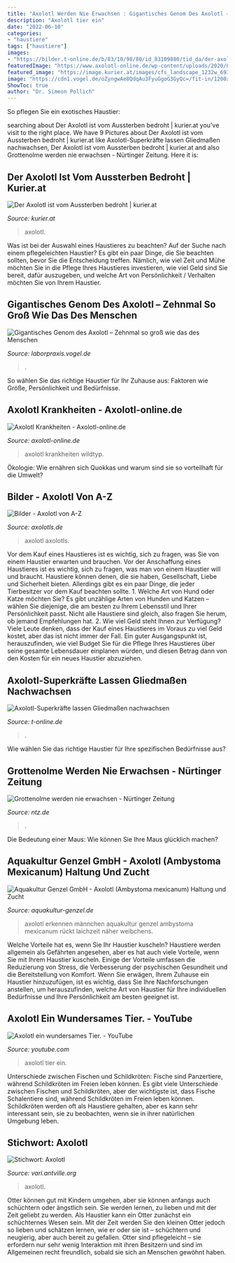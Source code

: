 ```yaml
---
title: "Axolotl Werden Nie Erwachsen : Gigantisches Genom Des Axolotl – Zehnmal So Groß Wie Das Des Menschen"
description: "Axolotl tier ein"
date: "2022-06-10"
categories:
- "haustiere"
tags: ["haustiere"]
images:
- "https://bilder.t-online.de/b/83/10/98/80/id_83109880/tid_da/der-axolotl-wird-bis-zu-25-zentimeter-gross-und-existiert-seit-rund-350-millionen-jahren-.jpg"
featuredImage: "https://www.axolotl-online.de/wp-content/uploads/2020/07/a_web_Wildtyp_alter_Schlag_1.jpg"
featured_image: "https://image.kurier.at/images/cfs_landscape_1232w_693h/1747836/46-55417742.jpg"
image: "https://cdn1.vogel.de/oZyngwAe8QdqAu3FyuGgoG3GyQc=/fit-in/1200x630/filters:format(png):quality(90)/images.vogel.de/vogelonline/bdb/1345300/1345383/original.jpg"
ShowToc: true
author: "Dr. Simeon Pollich"
---
```



So pflegen Sie ein exotisches Haustier:

	

		
searching about Der Axolotl ist vom Aussterben bedroht | kurier.at you've visit to the right place. We have 9 Pictures about Der Axolotl ist vom Aussterben bedroht | kurier.at like Axolotl-Superkräfte lassen Gliedmaßen nachwachsen, Der Axolotl ist vom Aussterben bedroht | kurier.at and also Grottenolme werden nie erwachsen - Nürtinger Zeitung. Here it is:
		
    
## Der Axolotl Ist Vom Aussterben Bedroht | Kurier.at

<img loading=lazy src="https://image.kurier.at/images/cfs_landscape_1232w_693h/1747836/46-55417742.jpg" onerror="this.onerror=null;this.src='https://tse3.mm.bing.net/th?id=OIP.JmwdIPANUSTpPQCM7w52ZwHaEK&amp;pid=15.1';" alt="Der Axolotl ist vom Aussterben bedroht | kurier.at">

_Source: kurier.at_

>axolotl. 

	

Was ist bei der Auswahl eines Haustieres zu beachten?
Auf der Suche nach einem pflegeleichten Haustier? Es gibt ein paar Dinge, die Sie beachten sollten, bevor Sie die Entscheidung treffen. Nämlich, wie viel Zeit und Mühe möchten Sie in die Pflege Ihres Haustieres investieren, wie viel Geld sind Sie bereit, dafür auszugeben, und welche Art von Persönlichkeit / Verhalten möchten Sie von Ihrem Haustier.

    
## Gigantisches Genom Des Axolotl – Zehnmal So Groß Wie Das Des Menschen

<img loading=lazy src="https://cdn1.vogel.de/oZyngwAe8QdqAu3FyuGgoG3GyQc=/fit-in/1200x630/filters:format(png):quality(90)/images.vogel.de/vogelonline/bdb/1345300/1345383/original.jpg" onerror="this.onerror=null;this.src='https://tse3.mm.bing.net/th?id=OIP.5KHAtSnmQmQgXFNCqfjPIwHaHa&amp;pid=15.1';" alt="Gigantisches Genom des Axolotl – Zehnmal so groß wie das des Menschen">

_Source: laborpraxis.vogel.de_

>. 

	

So wählen Sie das richtige Haustier für Ihr Zuhause aus: Faktoren wie Größe, Persönlichkeit und Bedürfnisse.

    
## Axolotl Krankheiten - Axolotl-online.de

<img loading=lazy src="https://www.axolotl-online.de/wp-content/uploads/2020/07/a_web_Wildtyp_alter_Schlag_1.jpg" onerror="this.onerror=null;this.src='https://tse4.mm.bing.net/th?id=OIP.TfgFK-ceE30kRHpJCRxNtQHaIg&amp;pid=15.1';" alt="Axolotl Krankheiten - Axolotl-online.de">

_Source: axolotl-online.de_

>axolotl krankheiten wildtyp. 

	

Ökologie: Wie ernähren sich Quokkas und warum sind sie so vorteilhaft für die Umwelt?

    
## Bilder - Axolotl Von A-Z

<img loading=lazy src="http://www.axolotls.de/wp-content/uploads/2018/12/Photo_024_-_Screenshot_010-500x276.jpg" onerror="this.onerror=null;this.src='https://tse2.mm.bing.net/th?id=OIP.r9UQ07XyGU0xFOIrGEuq_wHaEF&amp;pid=15.1';" alt="Bilder - Axolotl von A-Z">

_Source: axolotls.de_

>axolotl axolotls. 

	

Vor dem Kauf eines Haustieres ist es wichtig, sich zu fragen, was Sie von einem Haustier erwarten und brauchen.
Vor der Anschaffung eines Haustieres ist es wichtig, sich zu fragen, was man von einem Haustier will und braucht. Haustiere können denen, die sie haben, Gesellschaft, Liebe und Sicherheit bieten. Allerdings gibt es ein paar Dinge, die jeder Tierbesitzer vor dem Kauf beachten sollte. 1. Welche Art von Hund oder Katze möchten Sie? Es gibt unzählige Arten von Hunden und Katzen – wählen Sie diejenige, die am besten zu Ihrem Lebensstil und Ihrer Persönlichkeit passt. Nicht alle Haustiere sind gleich, also fragen Sie herum, ob jemand Empfehlungen hat. 2. Wie viel Geld steht Ihnen zur Verfügung? Viele Leute denken, dass der Kauf eines Haustieres im Voraus zu viel Geld kostet, aber das ist nicht immer der Fall. Ein guter Ausgangspunkt ist, herauszufinden, wie viel Budget Sie für die Pflege Ihres Haustieres über seine gesamte Lebensdauer einplanen würden, und diesen Betrag dann von den Kosten für ein neues Haustier abzuziehen.

    
## Axolotl-Superkräfte Lassen Gliedmaßen Nachwachsen

<img loading=lazy src="https://bilder.t-online.de/b/83/10/98/80/id_83109880/tid_da/der-axolotl-wird-bis-zu-25-zentimeter-gross-und-existiert-seit-rund-350-millionen-jahren-.jpg" onerror="this.onerror=null;this.src='https://tse1.mm.bing.net/th?id=OIP.aPLj3hrrPvXwl8P64LjQxQHaEK&amp;pid=15.1';" alt="Axolotl-Superkräfte lassen Gliedmaßen nachwachsen">

_Source: t-online.de_

>. 

	




Wie wählen Sie das richtige Haustier für Ihre spezifischen Bedürfnisse aus?

    
## Grottenolme Werden Nie Erwachsen - Nürtinger Zeitung

<img loading=lazy src="https://www.ntz.de/uploads/tx_templavoila/nzwz-f35c3e9e-5718-4ce1-9d21-5dbad15ebd96_onlineBild.jpg" onerror="this.onerror=null;this.src='https://tse4.mm.bing.net/th?id=OIP.JHLAXtznCZQEZrGEx6A4WwHaFo&amp;pid=15.1';" alt="Grottenolme werden nie erwachsen - Nürtinger Zeitung">

_Source: ntz.de_

>. 

	

Die Bedeutung einer Maus: Wie können Sie Ihre Maus glücklich machen?

    
## Aquakultur Genzel GmbH - Axolotl (Ambystoma Mexicanum) Haltung Und Zucht

<img loading=lazy src="https://www.aquakultur-genzel.de/grafiken/fotos/axolotl_3.jpg" onerror="this.onerror=null;this.src='https://tse2.mm.bing.net/th?id=OIP.h2OP1STkyB4xGhIMgno8qAHaCx&amp;pid=15.1';" alt="Aquakultur Genzel GmbH - Axolotl (Ambystoma mexicanum) Haltung und Zucht">

_Source: aquakultur-genzel.de_

>axolotl erkennen männchen aquakultur genzel ambystoma mexicanum rückt laichzeit näher weibchens. 

	

Welche Vorteile hat es, wenn Sie Ihr Haustier kuscheln?
Haustiere werden allgemein als Gefährten angesehen, aber es hat auch viele Vorteile, wenn Sie mit Ihrem Haustier kuscheln. Einige der Vorteile umfassen die Reduzierung von Stress, die Verbesserung der psychischen Gesundheit und die Bereitstellung von Komfort. Wenn Sie erwägen, Ihrem Zuhause ein Haustier hinzuzufügen, ist es wichtig, dass Sie Ihre Nachforschungen anstellen, um herauszufinden, welche Art von Haustier für Ihre individuellen Bedürfnisse und Ihre Persönlichkeit am besten geeignet ist.

    
## Axolotl Ein Wundersames Tier. - YouTube

<img loading=lazy src="https://i.ytimg.com/vi/vgAJDiwHIpg/maxresdefault.jpg" onerror="this.onerror=null;this.src='https://tse4.mm.bing.net/th?id=OIP.Yjde1hiBj7xRcHfZSZn16AHaEK&amp;pid=15.1';" alt="Axolotl ein wundersames Tier. - YouTube">

_Source: youtube.com_

>axolotl tier ein. 

	

Unterschiede zwischen Fischen und Schildkröten: Fische sind Panzertiere, während Schildkröten im Freien leben können.
Es gibt viele Unterschiede zwischen Fischen und Schildkröten, aber der wichtigste ist, dass Fische Schalentiere sind, während Schildkröten im Freien leben können. Schildkröten werden oft als Haustiere gehalten, aber es kann sehr interessant sein, sie zu beobachten, wenn sie in ihrer natürlichen Umgebung leben.

    
## Stichwort: Axolotl

<img loading=lazy src="https://antville.org/static/sites/vari/images/p9147942.jpg" onerror="this.onerror=null;this.src='https://tse1.mm.bing.net/th?id=OIP.9wJcoiWm_oF6crMmwIVKVwHaFj&amp;pid=15.1';" alt="Stichwort: Axolotl">

_Source: vari.antville.org_

>axolotl. 

	

Otter können gut mit Kindern umgehen, aber sie können anfangs auch schüchtern oder ängstlich sein. Sie werden lernen, zu lieben und mit der Zeit geliebt zu werden.
Als Haustier kann ein Otter zunächst ein schüchternes Wesen sein. Mit der Zeit werden Sie den kleinen Otter jedoch so lieben und schätzen lernen, wie er oder sie ist – schüchtern und neugierig, aber auch bereit zu gefallen. Otter sind pflegeleicht – sie erfordern nur sehr wenig Interaktion mit ihren Besitzern und sind im Allgemeinen recht freundlich, sobald sie sich an Menschen gewöhnt haben.

